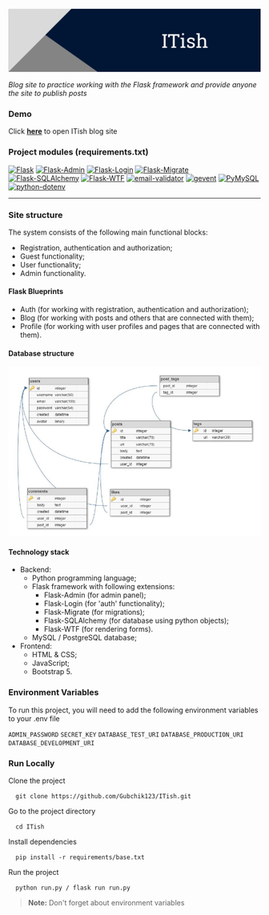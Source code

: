 <a href="https://gubchik123.pythonanywhere.com/" target="_blank"><img title="ITish" alt="Header image" src="./md_images/readme_header.png"></a>

_Blog site to practice working with the Flask framework and provide anyone the site to publish posts_

### Demo

Click **<a href="https://gubchik123.pythonanywhere.com/" target="_blank">here</a>** to open ITish blog site

### Project modules (requirements.txt)

<a href='https://pypi.org/project/Flask'><img alt='Flask' src='https://img.shields.io/pypi/v/Flask?label=Flask&color=blue'></a> <a href='https://pypi.org/project/Flask-Admin'><img alt='Flask-Admin' src='https://img.shields.io/pypi/v/Flask-Admin?label=Flask-Admin&color=blue'></a> <a href='https://pypi.org/project/Flask-Login'><img alt='Flask-Login' src='https://img.shields.io/pypi/v/Flask-Login?label=Flask-Login&color=blue'></a> <a href='https://pypi.org/project/Flask-Migrate'><img alt='Flask-Migrate' src='https://img.shields.io/pypi/v/Flask-Migrate?label=Flask-Migrate&color=blue'></a> <a href='https://pypi.org/project/Flask-SQLAlchemy'><img alt='Flask-SQLAlchemy' src='https://img.shields.io/pypi/v/Flask-SQLAlchemy?label=Flask-SQLAlchemy&color=blue'></a> <a href='https://pypi.org/project/Flask-WTF'><img alt='Flask-WTF' src='https://img.shields.io/pypi/v/Flask-WTF?label=Flask-WTF&color=blue'></a> <a href='https://pypi.org/project/email-validator'><img alt='email-validator' src='https://img.shields.io/pypi/v/email-validator?label=email-validator&color=blue'></a> <a href='https://pypi.org/project/gevent'><img alt='gevent' src='https://img.shields.io/pypi/v/gevent?label=gevent&color=blue'></a> <a href='https://pypi.org/project/PyMySQL'><img alt='PyMySQL' src='https://img.shields.io/pypi/v/PyMySQL?label=PyMySQL&color=blue'></a> <a href='https://pypi.org/project/python-dotenv'><img alt='python-dotenv' src='https://img.shields.io/pypi/v/python-dotenv?label=python-dotenv&color=blue'></a>

---

### Site structure

The system consists of the following main functional blocks:

-   Registration, authentication and authorization;
-   Guest functionality;
-   User functionality;
-   Admin functionality.

#### Flask Blueprints

-   Auth (for working with registration, authentication and authorization);
-   Blog (for working with posts and others that are connected with them);
-   Profile (for working with user profiles and pages that are connected with them).

#### Database structure

<img title="DB" alt="Database structure image" src="./md_images/db_structure.jpg">

#### Technology stack

-   Backend:
    -   Python programming language;
    -   Flask framework with following extensions:
        -   Flask-Admin (for admin panel);
        -   Flask-Login (for 'auth' functionality);
        -   Flask-Migrate (for migrations);
        -   Flask-SQLAlchemy (for database using python objects);
        -   Flask-WTF (for rendering forms).
    -   MySQL / PostgreSQL database;
-   Frontend:
    -   HTML & CSS;
    -   JavaScript;
    -   Bootstrap 5.

### Environment Variables

To run this project, you will need to add the following environment variables to your .env file

`ADMIN_PASSWORD`
`SECRET_KEY`
`DATABASE_TEST_URI`
`DATABASE_PRODUCTION_URI`
`DATABASE_DEVELOPMENT_URI`

### Run Locally

Clone the project

```
  git clone https://github.com/Gubchik123/ITish.git
```

Go to the project directory

```
  cd ITish
```

Install dependencies

```
  pip install -r requirements/base.txt
```

Run the project

```
  python run.py / flask run run.py
```

> **Note:** Don't forget about environment variables
